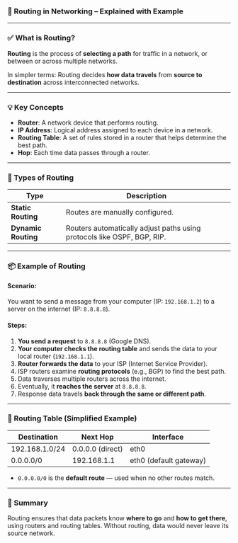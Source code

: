 ### 📡 Routing in Networking – Explained with Example

---

### ✅ What is Routing?

**Routing** is the process of **selecting a path** for traffic in a network, or between or across multiple networks.

In simpler terms:
Routing decides **how data travels** from **source to destination** across interconnected networks.

---

### 💡 Key Concepts

* **Router**: A network device that performs routing.
* **IP Address**: Logical address assigned to each device in a network.
* **Routing Table**: A set of rules stored in a router that helps determine the best path.
* **Hop**: Each time data passes through a router.

---

### 🔄 Types of Routing

| Type                | Description                                                             |
| ------------------- | ----------------------------------------------------------------------- |
| **Static Routing**  | Routes are manually configured.                                         |
| **Dynamic Routing** | Routers automatically adjust paths using protocols like OSPF, BGP, RIP. |

---

### 📦 Example of Routing

#### Scenario:

You want to send a message from your computer (IP: `192.168.1.2`) to a server on the internet (IP: `8.8.8.8`).

#### Steps:

1. **You send a request** to `8.8.8.8` (Google DNS).
2. **Your computer checks the routing table** and sends the data to your local router (`192.168.1.1`).
3. **Router forwards the data** to your ISP (Internet Service Provider).
4. ISP routers examine **routing protocols** (e.g., BGP) to find the best path.
5. Data traverses multiple routers across the internet.
6. Eventually, it **reaches the server** at `8.8.8.8`.
7. Response data travels **back through the same or different path**.

---

### 📘 Routing Table (Simplified Example)

| Destination    | Next Hop         | Interface              |
| -------------- | ---------------- | ---------------------- |
| 192.168.1.0/24 | 0.0.0.0 (direct) | eth0                   |
| 0.0.0.0/0      | 192.168.1.1      | eth0 (default gateway) |

* `0.0.0.0/0` is the **default route** — used when no other routes match.

---

### 🧭 Summary

Routing ensures that data packets know **where to go** and **how to get there**, using routers and routing tables.
Without routing, data would never leave its source network.


